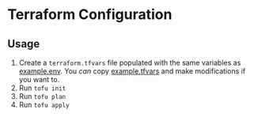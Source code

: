 # Terraform Configuration
## Usage
1. Create a `terraform.tfvars` file populated with the same variables
   as [example.env](../../example.env). You _can_ copy [example.tfvars](example.tfvars)
   and make modifications if you want to.
2. Run `tofu init`
3. Run `tofu plan`
4. Run `tofu apply`